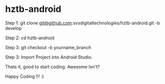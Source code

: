 # hztb-android

Step 1: git clone git@github.com:svsdigitaltechnologies/hztb-android.git -b develop

Step 2: cd hztb-android

Step 3: git checkout -b yourname_branch

Step 3: Import Project into Android Studio.

Thats it, good to start coding. Awesome Isn't?

Happy Coding !!! :)
